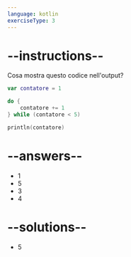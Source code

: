 ```yaml
---
language: kotlin
exerciseType: 3
---
```


# --instructions--

Cosa mostra questo codice nell'output?
```kotlin
var contatore = 1

do {
	contatore += 1
} while (contatore < 5)

println(contatore)
```

# --answers--

- 1
- 5
- 3
- 4

# --solutions--

- 5
